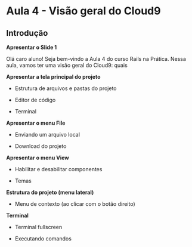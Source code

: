 # Aula 4 - Visão geral do Cloud9

## Introdução

**Apresentar o Slide 1**

Olá caro aluno! Seja bem-vindo a Aula 4 do curso Rails na Prática. Nessa aula, vamos ter uma visão geral do Cloud9: quais

**Apresentar a tela principal do projeto**

* Estrutura de arquivos e pastas do projeto

* Editor de código

* Terminal

**Apresentar o menu File**

* Enviando um arquivo local

* Download do projeto

**Apresentar o menu View**

* Habilitar e desabilitar componentes

* Temas

**Estrutura do projeto (menu lateral)**

* Menu de contexto (ao clicar com o botão direito)

**Terminal**

* Terminal fullscreen

* Executando comandos
